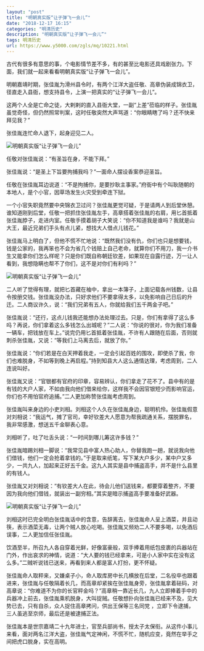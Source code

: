 ```yaml
---
layout: "post"
title: "明朝真实版“让子弹飞一会儿”"
date: "2018-12-17 16:15"
categories: "明清历史"
description: "明朝真实版“让子弹飞一会儿”"
tags: 明清历史
url: https://www.y5000.com/zgls/mq/10221.html
---
```






古代有很多有意思的事，个电影情节差不多，有的甚至比电影还具戏剧张力。下面，我们就一起来看看明朝真实版“让子弹飞一会儿”。

明朝嘉靖时期，张佳胤为滑州县令时，有两个江洋大盗任敬、高章伪装成锦衣卫，径直走入县衙，想支持县令，上演一把真实的“让子弹飞一会儿”。

这两个人全是亡命之徒，大剌剌的直入县衙大堂，一副“上差”莅临的样子。张佳胤虽觉奇怪，但仍然照常判案，这时任敬突然大声骂道：“你眼睛瞎了吗？还不快来拜见我？”

张佳胤连忙命人退下，起身迎见二人。

![明朝真实版“让子弹飞一会儿”](/uploads/allimg/170111/6-1F111162503M7.JPG)

任敬对张佳胤说：“有圣旨在身，不能下拜。”

张佳胤说：“是圣上下旨要拘捕我吗？”一面命人摆设香案恭迎圣旨。

任敬在张佳胤耳边说道：“不是拘捕你，是要抄耿主事家。”府衙中有个叫耿随朝的本地人，是个小官，因草场发生火灾受到牵连下狱。

一个小官失职竟然要中央锦衣卫过问？张佳胤更觉可疑，于是请两人到后堂休憩。谁知道刚到后堂，任敬一把抓住张佳胤左手，高章搭着张佳胤的右肩，用匕首抵着张佳胤脖子，走进内室。任敬手摸着胡子大笑说：“你不知道我是谁吗？我就是山大王，最近兄弟们手头有点儿紧，想找大人借点儿钱花。”

张佳胤马上明白了，但他不慌不忙地说：“既然我们没有仇，你们也只是想要钱，钱是公家的，我再笨也不会为省几个钱赔上自己老命，就算你们不用刀，我一介书生又能拿你们怎么样呢？只是你们既自称朝廷钦差，如果现在自露行迹，万一让人看到，我想隐瞒也帮不了你们，这不是对你们有利吗？”

![明朝真实版“让子弹飞一会儿”](/uploads/allimg/170111/6-1F111162551K0.JPG)

二人听了觉得有理，就把匕首藏在袖中，拿出一本簿子，上面记载各州钱数，让县令按册交钱。张佳胤没办法，只好求他们不要拿得太多，以免影响自己日后的升迁。二人商议许久，说：“我们兄弟有五人，你就给我们五千两金子吧。”

张佳胤说：“还行，这点儿钱我还能想办法处理过去。只是，你们有拿得了这么多吗？再说，你们拿着这么多钱怎么出城呢？”二人说：“你说的很对，你为我们准备一辆车，把钱放在车上。”说完仍用匕首抵着张佳胤，不许有人跟随在后面，否则就刺杀张佳胤，又说：“等我们上马离去后，就放了你。”

张佳胤说：“你们若是在白天押着我走，一定会引起百姓的围攻，即使杀了我，你们也难脱身，不如等到晚上再启程。”持到知县大人这么通情达理，考虑周到，二人连说叫好。

张佳胤又说：“官银都有官府的印章，容易辨认，你们拿走了花不了。县中有的是有钱的大户人家，不如由我向他们借来给你，这样我不会因官银短少而影响官运，你们也不用怕官府追捕。”二人更加称赞张佳胤考虑周到。

张佳胤叫来身边的小吏刘相。刘相这个人久在张佳胤身边，聪明机伶。张佳胤假意对刘相说：“我运气，摊了官司，幸好钦差大人愿意为帮我疏通关系，摆脱罪名，我非常感激，想送五千金聊表心意。

刘相听了，吐了吐舌头说：“一时间到哪儿筹这许多钱？”

张佳胤暗踢刘相一脚说：“我常见县中富人热心助人，你替我跑一趟，就说我向他们借钱，他们一定会抢着拿钱的。”于是取来纸笔，写下某大户多少，某中户又多少，一共九人，加起来正好五千金。这九人其实是县中捕盗高手，并不是什么县里的有钱人。

张佳胤又对刘相说：“有钦差大人在此，待会儿他们送钱来，都要穿着整齐，不要因为我向他们借钱，就装出一副穷相。”其实是暗示捕盗高手要准备好武器。

![明朝真实版“让子弹飞一会儿”](/uploads/allimg/170111/6-1F111162642431.JPG)

刘相这时已完全明白张佳胤话中的含意，告辞离去，张佳胤命人呈上酒菜，并且动筷，表示酒菜无毒，让两个贼人放心吃喝。张佳胤又频劝二人不要多喝，以免酒后误事，二人更加信任张佳胤。

饮酒至半，所召九人各自穿着光鲜，好像富豪般，双手捧着用纸包皮裹的兵器站在门外，作出哀求的神情，说道：“大人要的钱已经拿来，可是小人家中实在没有这么多。”二贼听说钱已送来，再看到来人都是富人打扮，更不怀疑。

张佳胤命人取秤来，又嫌桌子小，命人取库房中长几横放在后堂，二名役卒也跟着进来，张佳胤与任敬隔着长几，而高章却紧挨在张佳胤身旁，张佳胤拿着砝码，对高章说：“你难道不为你的长官秤金吗？”高章稍一靠近长几，九人立即捧着手中的兵器冲上前去，张佳胤乘机脱身，大叫捉贼。任敬想扑向张佳胤已经来不及，见大势已去，只有自杀，众人捉住高章拷问，供出王保等三名同党
，立即下令逮捕，三人虽逃至京师，最后还是被逮捕正法。

张佳胤本是世宗嘉靖二十九年进士，官至兵部尚书，授太子太保衔。从这件小事儿来看，面对两名江洋大盗，张佳胤气定神闲，不慌不忙，随机应变，竟然在举手之间把虎口脱身，实在高明。
